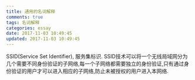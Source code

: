 ```yaml
---
title: 通用的名词解释
comments: true
tags: 名词解释
categories: essay
date: 2017-11-03 10:49:45
updated: 2017-11-03 10:49:45
---
```


SSID(Service Set Identifier), 服务集标识. SSID技术可以将一个无线局域网分为几个需要不同身份验证的子网络,每一个子网络都需要独立的身份验证,只有通过身份验证的用户才可以进入相应的子网络,防止未被授权的用户进入本网络.
